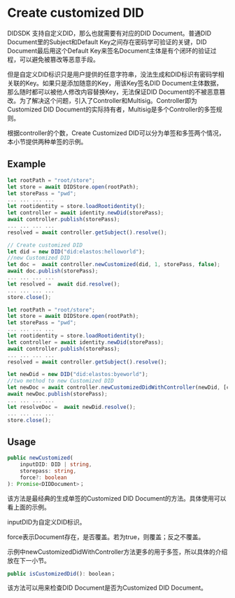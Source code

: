﻿# Create customized DID

DIDSDK 支持自定义DID，那么也就需要有对应的DID Document。普通DID Document里的Subject和Default Key之间存在密码学可验证的关键，DID Document最后用这个Default Key来签名Document主体是有个闭环的验证过程，可以避免被篡改等恶意手段。

但是自定义DID标识只是用户提供的任意字符串，没法生成和DID标识有密码学相关联的Key。如果只是添加随意的Key，用该Key签名DID Document主体数据，那么随时都可以被他人修改内容替换Key，无法保证DID Document的不被恶意篡改。为了解决这个问题，引入了Controller和Multisig。Controller即为Customized DID Document的实际持有者，Multisig是多个Controller的多签规则。

根据controller的个数，Create Customized DID可以分为单签和多签两个情况，本小节提供两种单签的示例。

## Example

```typescript
let rootPath = "root/store";
let store = await DIDStore.open(rootPath);
let storePass = "pwd";
... ... ... ...
let rootidentity = store.loadRootidentity();
let controller = await identity.newDid(storePass);
await controller.publish(storePass);
... ... ... ...
resolved = await controller.getSubject().resolve();

// Create customized DID
let did = new DID("did:elastos:helloworld");
//new Customized DID
let doc =  await controller.newCustomized(did, 1, storePass, false);
await doc.publish(storePass);
... ... ... ...
let resolved =  await did.resolve();
... ... ... ...
store.close();
```

```typescript
let rootPath = "root/store";
let store = await DIDStore.open(rootPath);
let storePass = "pwd";
... ... ... ...
let rootidentity = store.loadRootidentity();
let controller = await identity.newDid(storePass);
await controller.publish(storePass);
... ... ... ...
resolved = await controller.getSubject().resolve();

let newDid = new DID("did:elastos:byeworld");
//two method to new Customized DID
let newDoc = await controller.newCustomizedDidWithController(newDid, [controller], 1, storePass);
await newDoc.publish(storePass);
... ... ... ...
let resolveDoc =  await newDid.resolve();
... ... ... ...
store.close();
```

## Usage

```typescript
public newCustomized(
	inputDID: DID | string,
	storepass: string,
	force?: boolean
): Promise<DIDDocument>；
```

该方法是最经典的生成单签的Customized DID Document的方法。具体使用可以看上面的示例。

inputDID为自定义DID标识。

force表示Document存在，是否覆盖。若为true，则覆盖；反之不覆盖。

示例中newCustomizedDidWithController方法更多的用于多签，所以具体的介绍放在下一小节。

```typescript
public isCustomizedDid(): boolean；
```

该方法可以用来检查DID Document是否为Customized DID Document。


